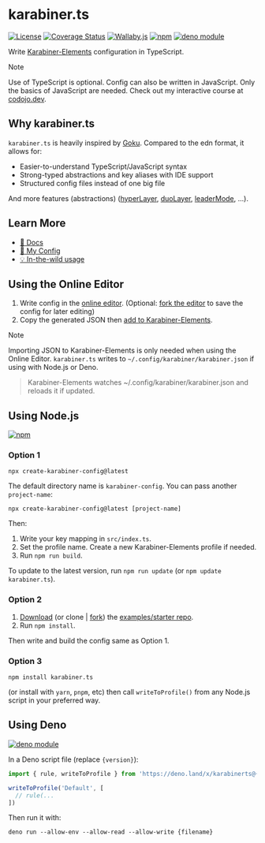 # karabiner.ts

[![License](https://img.shields.io/npm/l/karabiner.ts.svg)](LICENSE)
[![Coverage Status](https://coveralls.io/repos/github/evan-liu/karabiner.ts/badge.svg)](https://coveralls.io/github/evan-liu/karabiner.ts)
[![Wallaby.js](https://img.shields.io/badge/wallaby.js-powered-blue.svg?style=flat&logo=github)](https://wallabyjs.com/oss/)
[![npm](https://img.shields.io/npm/v/karabiner.ts.svg)](https://www.npmjs.com/package/karabiner.ts)
[![deno module](https://shield.deno.dev/x/karabinerts)](https://deno.land/x/karabinerts)

Write [Karabiner-Elements](https://github.com/pqrs-org/Karabiner-Elements) configuration in TypeScript.

> [!NOTE]
> Use of TypeScript is optional. Config can also be written in JavaScript.
> Only the basics of JavaScript are needed. Check out my interactive course at [codojo.dev](https://codojo.dev/javascript/basics/hello-world).

## Why karabiner.ts

`karabiner.ts` is heavily inspired by [Goku](https://github.com/yqrashawn/GokuRakuJoudo). Compared to the edn format, it allows for:

- Easier-to-understand TypeScript/JavaScript syntax
- Strong-typed abstractions and key aliases with IDE support
- Structured config files instead of one big file

And more features (abstractions)
([hyperLayer](https://evan-liu.github.io/karabiner.ts/rules/hyper-layer),
[duoLayer](https://evan-liu.github.io/karabiner.ts/rules/duo-layer),
[leaderMode](https://evan-liu.github.io/karabiner.ts/rules/leader-mode), ...).

## Learn More

- [📝 Docs](https://karabiner.ts.evanliu.dev)
- [🔧 My Config](https://github.com/evan-liu/karabiner-config/blob/main/karabiner-config.ts)
- [💡 In-the-wild usage](https://github.com/evan-liu/karabiner.ts/network/dependents)

## Using the Online Editor

1. Write config in the [online editor](https://stackblitz.com/github/evan-liu/karabiner.ts/tree/main/editor?embed=1&file=rules.js&hideExplorer=1&hideNavigation=1&terminalHeight=20&title=karabiner.ts%20editor).
   (Optional: 
   [fork the editor](https://stackblitz.com/fork/github/evan-liu/karabiner.ts/tree/main/editor?file=rules.js)
   to save the config for later editing)
2. Copy the generated JSON then [add to Karabiner-Elements](https://karabiner-elements.pqrs.org/docs/manual/configuration/configure-complex-modifications/#create-your-own-rules).

> [!NOTE]
> Importing JSON to Karabiner-Elements is only needed when using the Online Editor.
`karabiner.ts` writes to `~/.config/karabiner/karabiner.json` if using with Node.js or Deno.
>
> > Karabiner-Elements watches ~/.config/karabiner/karabiner.json and reloads it if updated.

## Using Node.js

[![npm](https://img.shields.io/npm/v/karabiner.ts.svg)](https://www.npmjs.com/package/karabiner.ts)

### Option 1

    npx create-karabiner-config@latest

The default directory name is `karabiner-config`. You can pass another `project-name`:

    npx create-karabiner-config@latest [project-name]

Then:

1. Write your key mapping in `src/index.ts`.
2. Set the profile name. Create a new Karabiner-Elements profile if needed.
3. Run `npm run build`.

To update to the latest version, run `npm run update` (or `npm update karabiner.ts`).

### Option 2

1. [Download](https://github.com/evan-liu/karabiner.ts.examples/archive/refs/heads/main.zip) (or clone | [fork](https://github.com/evan-liu/karabiner.ts.examples/fork)) the [examples/starter repo](https://github.com/evan-liu/karabiner.ts.examples).
2. Run `npm install`.

Then write and build the config same as Option 1.

### Option 3

    npm install karabiner.ts

(or install with `yarn`, `pnpm`, etc) then call `writeToProfile()` from any Node.js script in your preferred way.

## Using Deno

[![deno module](https://shield.deno.dev/x/karabinerts)](https://deno.land/x/karabinerts)

In a Deno script file (replace `{version}`):

```typescript
import { rule, writeToProfile } from 'https://deno.land/x/karabinerts@{version}/deno.ts'

writeToProfile('Default', [
  // rule(...
])
```

Then run it with:

    deno run --allow-env --allow-read --allow-write {filename}
